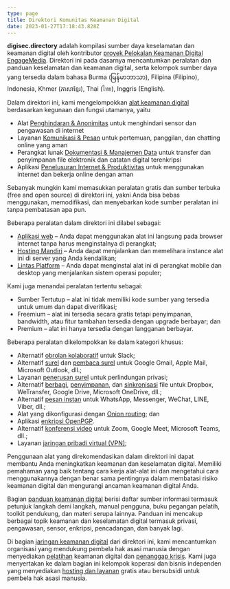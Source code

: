 ```yaml
---
type: page
title: Direktori Komunitas Keamanan Digital
date: 2023-01-27T17:18:43.828Z
---
```

**digisec.directory** adalah kompilasi sumber daya keselamatan dan keamanan digital oleh kontributor [proyek Pelokalan Keamanan Digital EngageMedia](https://engagemedia.org/projects/localization/). Direktori ini pada dasarnya mencantumkan peralatan dan panduan keselamatan dan keamanan digital, serta kelompok sumber daya yang tersedia dalam bahasa Burma (မြန်မာဘာသာ), Filipina (Filipino), Indonesia, Khmer (ភាសាខ្មែរ), Thai (ไทย), Inggris (English).

Dalam direktori ini, kami mengelompokkan [alat keamanan digital](/id/categories/alat-keamanan-digital/) berdasarkan kegunaan dan fungsi utamanya, yaitu

* Alat [Penghindaran & Anonimitas](/id/tags/penghindaran-anonimitas/) untuk menghindari sensor dan pengawasan di internet
* Layanan [Komunikasi & Pesan](/id/tags/komunikasi-pesan/) untuk pertemuan, panggilan, dan chatting online yang aman
* Perangkat lunak [Dokumentasi & Manajemen Data](/id/tags/dokumentasi-manajemen-data/) untuk transfer dan penyimpanan file elektronik dan catatan digital terenkripsi
* Aplikasi [Penelusuran Internet & Produktivitas](/id/tags/penelusuran-internet-produktivitas/) untuk menggunakan internet dan bekerja online dengan aman

Sebanyak mungkin kami memasukkan peralatan gratis dan sumber terbuka (free and open source) di direktori ini, yakni Anda bisa bebas menggunakan, memodifikasi, dan menyebarkan kode sumber peralatan ini tanpa pembatasan apa pun. 

Beberapa peralatan dalam direktori ini dilabel sebagai:

* [Aplikasi web](/id/tags/aplikasi-web/) – Anda dapat menggunakan alat ini langsung pada browser internet tanpa harus menginstalnya di perangkat;
* [Hosting Mandiri](/id/tags/hosting-mandiri/) – Anda dapat menjalankan dan memelihara instance alat ini di server yang Anda kendalikan;
* [Lintas Platform](/id/tags/lintas-platform/) – Anda dapat menginstal alat ini di perangkat mobile dan desktop yang menjalankan sistem operasi populer;

Kami juga menandai peralatan tertentu sebagai:

* Sumber Tertutup – alat ini tidak memiliki kode sumber yang tersedia untuk umum dan dapat diverifikasi;
* Freemium – alat ini tersedia secara gratis tetapi penyimpanan, bandwidth, atau fitur tambahan tersedia dengan upgrade berbayar; dan
* Premium – alat ini hanya tersedia dengan langganan berbayar.

Beberapa peralatan dikelompokkan ke dalam kategori khusus:

* Alternatif [obrolan kolaboratif](/id/categories/obrolan-kolaboratif) untuk Slack;
* Alternatif [surel](/id/categories/surel) dan [pembaca surel](/id/categories/pembaca-surel/) untuk Google Gmail, Apple Mail, Microsoft Outlook, dll.;
* Layanan [penerusan surel](/id/categories/email-forwarding/) untuk perlindungan privasi;
* Alternatif [berbagi](/id/categories/berbagi-file), [penyimpanan](/id/categories/penyimpanan-file), dan [sinkronisasi](/id/categories/sinkronisasi-file) file untuk Dropbox, WeTransfer, Google Drive, Microsoft OneDrive, dll.;
* Alternatif [pesan instan](/id/categories/pesan-instan) untuk WhatsApp, Messenger, WeChat, LINE, Viber, dll.;
* Alat yang dikonfigurasi dengan [Onion routing](/id/categories/onion-routing); dan
* Aplikasi [enkripsi OpenPGP](/id/categories/enkripsi-openpgp).
* Alternatif [konferensi video](/id/categories/videoconferencing) untuk Zoom, Google Meet, Microsoft Teams, dll.;
* Layanan [jaringan pribadi virtual (VPN)](/id/categories/jaringan-pribadi-virtual);

Penggunaan alat yang direkomendasikan dalam direktori ini dapat membantu Anda meningkatkan keamanan dan keselamatan digital. Memiliki pemahaman yang baik tentang cara kerja alat-alat ini dan mengetahui cara menggunakannya dengan benar sama pentingnya dalam membatasi risiko keamanan digital dan mengurangi ancaman keamanan digital Anda.

Bagian [panduan keamanan digital](/id/categories/panduan-keamanan-digital/) berisi daftar sumber informasi termasuk petunjuk langkah demi langkah, manual pengguna, buku pegangan pelatih, toolkit pendukung, dan materi serupa lainnya. Panduan ini mencakup berbagai topik keamanan dan keselamatan digital termasuk privasi, pengawasan, sensor, enkripsi, pencadangan, dan banyak lagi.

Di bagian [jaringan keamanan digital](/id/categories/jaringan-keamanan-digital/) dari direktori ini, kami mencantumkan organisasi yang mendukung pembela hak asasi manusia dengan menyediakan [pelatihan](/id/categories/pelatihan-keamanan-digital/) keamanan digital dan [penanggap krisis](/id/categories/penanggap-krisis-keamanan-digital/). Kami juga menyertakan ke dalam bagian ini kelompok koperasi dan bisnis independen yang menyediakan [hosting dan layanan](/id/categories/digital-security-service-providers/) gratis atau bersubsidi untuk pembela hak asasi manusia.